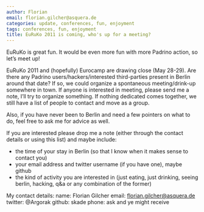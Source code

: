 ```yaml
---
author: Florian
email: florian.gilcher@asquera.de
categories: update, conferences, fun, enjoyment
tags: conferences, fun, enjoyment
title: EuRuKo 2011 is coming, who's up for a meeting?
---
```


EuRuKo is great fun. It would be even more fun with more Padrino action, so let’s meet up!


EuRuKo 2011 and (hopefully) Eurocamp are drawing close (May 28-29). Are there any Padrino users/hackers/interested third-parties present in Berlin around that date? If so, we could organize a spontaneous meeting/drink-up somewhere in town. If anyone is interested in meeting, please send me a note, I’ll try to organize something. If nothing dedicated comes together, we still have a list of people to contact and move as a group.

Also, if you have never been to Berlin and need a few pointers on what to do, feel free to ask me for advice as well.

If you are interested please drop me a note (either through the contact details or using this list) and maybe include:

- the time of your stay in Berlin (so that I know when it makes sense to contact you)
- your email address and twitter username (if you have one), maybe github
- the kind of activity you are interested in (just eating, just drinking, seeing berlin, hacking, q&a or any combination of the former)

My contact details:
 name: Florian Gilcher
 email: florian.gilcher@asquera.de
 twitter: @Argorak
 github: skade
 phone: ask and ye might receive

